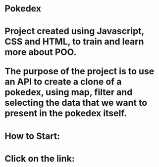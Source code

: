 <h1> Pokedex <h1> 


Project created using Javascript, CSS and HTML, to train and learn more about POO.


The purpose of the project is to use an API to create a clone of a pokedex, using map, filter and selecting the data that we want to present in the pokedex itself.

<h1>How to Start:<h1>
Click on the link:
